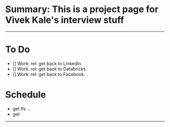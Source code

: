 

# Summary: This is a project page for Vivek Kale's interview stuff

---

# To Do 

- [] Work: rel: get back to LinkedIn. 
- [] Work: rel: get back to Databricks 
- [] Work: rel: get back to Facebook.


# Schedule 

- get lfs   ... 
- get 

---